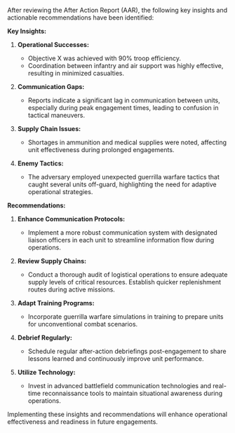 After reviewing the After Action Report (AAR), the following key insights and actionable recommendations have been identified:

**Key Insights:**

1. **Operational Successes:**
   - Objective X was achieved with 90% troop efficiency.
   - Coordination between infantry and air support was highly effective, resulting in minimized casualties.

2. **Communication Gaps:**
   - Reports indicate a significant lag in communication between units, especially during peak engagement times, leading to confusion in tactical maneuvers.

3. **Supply Chain Issues:**
   - Shortages in ammunition and medical supplies were noted, affecting unit effectiveness during prolonged engagements.

4. **Enemy Tactics:**
   - The adversary employed unexpected guerrilla warfare tactics that caught several units off-guard, highlighting the need for adaptive operational strategies.

**Recommendations:**

1. **Enhance Communication Protocols:**
   - Implement a more robust communication system with designated liaison officers in each unit to streamline information flow during operations.

2. **Review Supply Chains:**
   - Conduct a thorough audit of logistical operations to ensure adequate supply levels of critical resources. Establish quicker replenishment routes during active missions.

3. **Adapt Training Programs:**
   - Incorporate guerrilla warfare simulations in training to prepare units for unconventional combat scenarios.

4. **Debrief Regularly:**
   - Schedule regular after-action debriefings post-engagement to share lessons learned and continuously improve unit performance.

5. **Utilize Technology:**
   - Invest in advanced battlefield communication technologies and real-time reconnaissance tools to maintain situational awareness during operations.

Implementing these insights and recommendations will enhance operational effectiveness and readiness in future engagements.